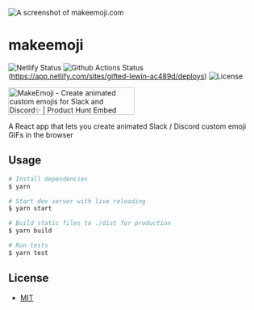 ![A screenshot of makeemoji.com](https://i.imgur.com/WBz7yX7.png)

# makeemoji

![Netlify Status](https://api.netlify.com/api/v1/badges/9e4af9c2-b91d-464f-a9c9-c1b1e274f11a/deploy-status) ![Github Actions Status](https://github.com/mpopv/makeemoji/workflows/Node%20CI/badge.svg?branch=master) (https://app.netlify.com/sites/gifted-lewin-ac489d/deploys) ![License](https://img.shields.io/github/license/mpopv/makeemoji)

<a href="https://www.producthunt.com/posts/makeemoji?utm_source=badge-featured&utm_medium=badge&utm_souce=badge-makeemoji" target="_blank"><img src="https://api.producthunt.com/widgets/embed-image/v1/featured.svg?post_id=174711&theme=light" alt="MakeEmoji - Create animated custom emojis for Slack and Discord✨ | Product Hunt Embed" style="width: 250px; height: 54px;" width="250px" height="54px" /></a>

A React app that lets you create animated Slack / Discord custom emoji GIFs in the browser

## Usage

```sh
# Install dependencies
$ yarn

# Start dev server with live reloading
$ yarn start

# Build static files to ./dist for production
$ yarn build

# Run tests
$ yarn test
```

## License
- [MIT](https://github.com/mpopv/makeemoji/blob/master/LICENSE)